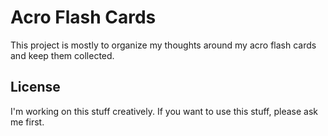 # Acro Flash Cards

This project is mostly to organize my thoughts around my acro flash cards and keep them collected.

## License

I'm working on this stuff creatively. If you want to use this stuff, please ask me first.